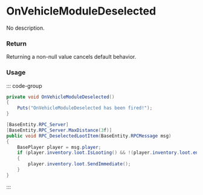 # OnVehicleModuleDeselected
<Badge type="info" text="Vehicle"/><Badge type="danger" text="Carbon Compatible"/><Badge type="warning" text="Oxide Compatible"/>
No description.
### Return
Returning a non-null value cancels default behavior.

### Usage
::: code-group
```csharp [Example]
private void OnVehicleModuleDeselected()
{
	Puts("OnVehicleModuleDeselected has been fired!");
}
```
```csharp [Source — Assembly-CSharp @ ModularCarGarage]
[BaseEntity.RPC_Server]
[BaseEntity.RPC_Server.MaxDistance(3f)]
public void RPC_DeselectedLootItem(BaseEntity.RPCMessage msg)
{
	BasePlayer player = msg.player;
	if (player.inventory.loot.IsLooting() && !(player.inventory.loot.entitySource != this) && player.inventory.loot.RemoveContainerAt(3))
	{
		player.inventory.loot.SendImmediate();
	}
}

```
:::

